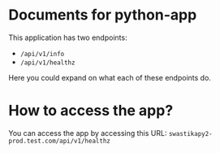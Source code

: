 # Documents for python-app

This application has two endpoints:
- `/api/v1/info`
- `/api/v1/healthz`

Here you could expand on what each of these endpoints do.



# How to access the app?

You can access the app by accessing this URL: `swastikapy2-prod.test.com/api/v1/healthz` 
